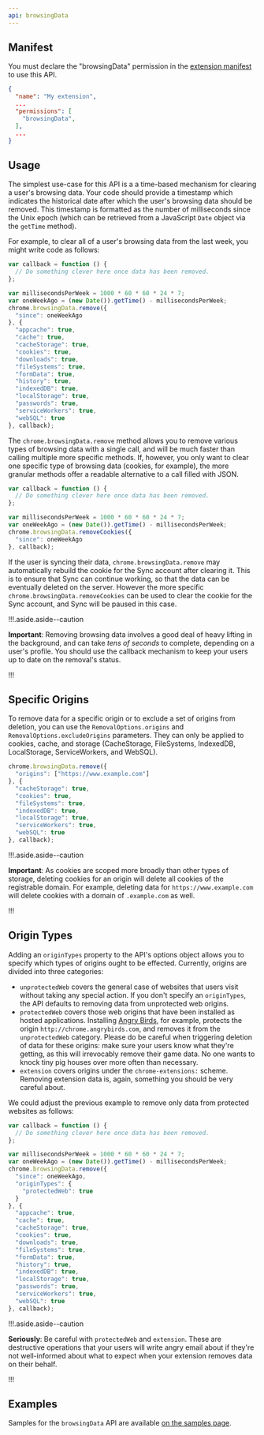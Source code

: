 ```yaml
---
api: browsingData
---
```


## Manifest

You must declare the "browsingData" permission in the [extension manifest][1] to use this API.

```json
{
  "name": "My extension",
  ...
  "permissions": [
    "browsingData",
  ],
  ...
}
```

## Usage

The simplest use-case for this API is a a time-based mechanism for clearing a user's browsing data.
Your code should provide a timestamp which indicates the historical date after which the user's
browsing data should be removed. This timestamp is formatted as the number of milliseconds since the
Unix epoch (which can be retrieved from a JavaScript `Date` object via the `getTime` method).

For example, to clear all of a user's browsing data from the last week, you might write code as
follows:

```js
var callback = function () {
  // Do something clever here once data has been removed.
};

var millisecondsPerWeek = 1000 * 60 * 60 * 24 * 7;
var oneWeekAgo = (new Date()).getTime() - millisecondsPerWeek;
chrome.browsingData.remove({
  "since": oneWeekAgo
}, {
  "appcache": true,
  "cache": true,
  "cacheStorage": true,
  "cookies": true,
  "downloads": true,
  "fileSystems": true,
  "formData": true,
  "history": true,
  "indexedDB": true,
  "localStorage": true,
  "passwords": true,
  "serviceWorkers": true,
  "webSQL": true
}, callback);
```

The `chrome.browsingData.remove` method allows you to remove various types of browsing data with a
single call, and will be much faster than calling multiple more specific methods. If, however, you
only want to clear one specific type of browsing data (cookies, for example), the more granular
methods offer a readable alternative to a call filled with JSON.

```js
var callback = function () {
  // Do something clever here once data has been removed.
};

var millisecondsPerWeek = 1000 * 60 * 60 * 24 * 7;
var oneWeekAgo = (new Date()).getTime() - millisecondsPerWeek;
chrome.browsingData.removeCookies({
  "since": oneWeekAgo
}, callback);
```

If the user is syncing their data, `chrome.browsingData.remove` may automatically rebuild the cookie
for the Sync account after clearing it. This is to ensure that Sync can continue working, so that
the data can be eventually deleted on the server. However the more specific
`chrome.browsingData.removeCookies` can be used to clear the cookie for the Sync account, and Sync
will be paused in this case.

!!!.aside.aside--caution

**Important**: Removing browsing data involves a good deal of heavy lifting in the background, and
can take _tens of seconds_ to complete, depending on a user's profile. You should use the callback
mechanism to keep your users up to date on the removal's status.

!!!

## Specific Origins

To remove data for a specific origin or to exclude a set of origins from deletion, you can use the
`RemovalOptions.origins` and `RemovalOptions.excludeOrigins` parameters. They can only be applied to
cookies, cache, and storage (CacheStorage, FileSystems, IndexedDB, LocalStorage, ServiceWorkers, and
WebSQL).

```js
chrome.browsingData.remove({
  "origins": ["https://www.example.com"]
}, {
  "cacheStorage": true,
  "cookies": true,
  "fileSystems": true,
  "indexedDB": true,
  "localStorage": true,
  "serviceWorkers": true,
  "webSQL": true
}, callback);
```

!!!.aside.aside--caution

**Important**: As cookies are scoped more broadly than other types of storage, deleting cookies for
an origin will delete all cookies of the registrable domain. For example, deleting data for
`https://www.example.com` will delete cookies with a domain of `.example.com` as well.

!!!

## Origin Types

Adding an `originTypes` property to the API's options object allows you to specify which types of
origins ought to be effected. Currently, origins are divided into three categories:

- `unprotectedWeb` covers the general case of websites that users visit without taking any special
  action. If you don't specify an `originTypes`, the API defaults to removing data from unprotected
  web origins.
- `protectedWeb` covers those web origins that have been installed as hosted applications.
  Installing [Angry Birds][2], for example, protects the origin `http://chrome.angrybirds.com`, and
  removes it from the `unprotectedWeb` category. Please do be careful when triggering deletion of
  data for these origins: make sure your users know what they're getting, as this will irrevocably
  remove their game data. No one wants to knock tiny pig houses over more often than necessary.
- `extension` covers origins under the `chrome-extensions:` scheme. Removing extension data is,
  again, something you should be very careful about.

We could adjust the previous example to remove only data from protected websites as follows:

```js
var callback = function () {
  // Do something clever here once data has been removed.
};

var millisecondsPerWeek = 1000 * 60 * 60 * 24 * 7;
var oneWeekAgo = (new Date()).getTime() - millisecondsPerWeek;
chrome.browsingData.remove({
  "since": oneWeekAgo,
  "originTypes": {
    "protectedWeb": true
  }
}, {
  "appcache": true,
  "cache": true,
  "cacheStorage": true,
  "cookies": true,
  "downloads": true,
  "fileSystems": true,
  "formData": true,
  "history": true,
  "indexedDB": true,
  "localStorage": true,
  "passwords": true,
  "serviceWorkers": true,
  "webSQL": true
}, callback);
```

!!!.aside.aside--caution

**Seriously**: Be careful with `protectedWeb` and `extension`. These are destructive operations that
your users will write angry email about if they're not well-informed about what to expect when your
extension removes data on their behalf.

!!!

## Examples

Samples for the `browsingData` API are available [on the samples page][3].

[1]: /docs/extensions/mv2/tabs
[2]: https://chrome.google.com/webstore/detail/aknpkdffaafgjchaibgeefbgmgeghloj
[3]: /docs/extensions/mv2/samples#search:browsingData
